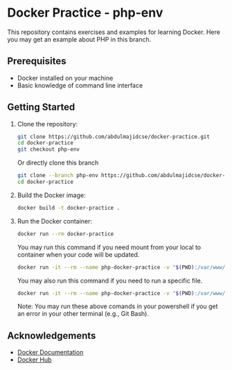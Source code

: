 # Docker Practice - php-env

This repository contains exercises and examples for learning Docker. Here you may get an example about PHP in this branch.

## Prerequisites

- Docker installed on your machine
- Basic knowledge of command line interface

## Getting Started

1. Clone the repository:
    ```sh
    git clone https://github.com/abdulmajidcse/docker-practice.git
    cd docker-practice
    git checkout php-env
    ```
    Or directly clone this branch
    ```sh
    git clone --branch php-env https://github.com/abdulmajidcse/docker-practice.git
    cd docker-practice
    ```

2. Build the Docker image:
    ```sh
    docker build -t docker-practice .
    ```

3. Run the Docker container:
    ```sh
    docker run --rm docker-practice
    ```

    You may run this command if you need mount from your local to container when your code will be updated.
    ```sh
    docker run -it --rm --name php-docker-practice -v "$(PWD):/var/www/html" -w /var/www/html docker-practice
    ```
    You may also run this command if you need to run a specific file.
    ```sh
    docker run -it --rm --name php-docker-practice -v "$(PWD):/var/www/html" -w /var/www/html docker-practice php test.php
    ```
    Note: You may run these above comands in your powershell if you get an error in your other terminal (e.g., Git Bash).

## Acknowledgements

- [Docker Documentation](https://docs.docker.com/)
- [Docker Hub](https://hub.docker.com/)
